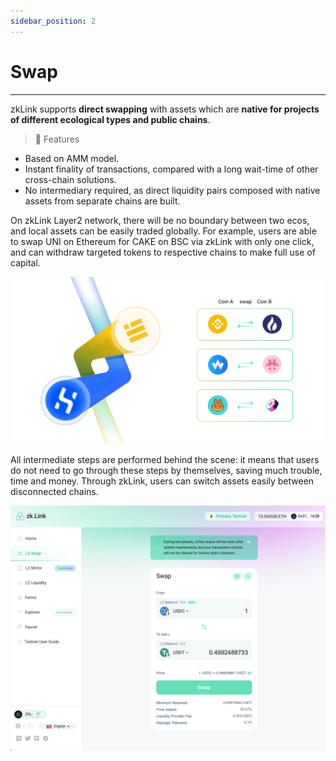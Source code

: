 ```yaml
---
sidebar_position: 2
---
```


# Swap

---

zkLink supports **direct swapping** with assets which are **native for projects of different ecological types and public chains**.

> **🥇** <span className="highlight">Features</span>
- Based on AMM model.
- Instant finality of transactions, compared with a long wait-time of other cross-chain solutions.
- No intermediary required, as direct liquidity pairs composed with native assets from separate chains are built.



On zkLink Layer2 network, there will be no boundary between two ecos, and local assets can be easily traded globally. For example, users are able to swap UNI on Ethereum for CAKE on BSC via zkLink with only one click, and can withdraw targeted tokens to respective chains to make full use of capital.

![What is zkLink](../../static/img/welcome.png)

All intermediate steps are performed behind the scene: it means that users do not need to go through these steps by themselves, saving much trouble, time and money. Through zkLink, users can switch assets easily between disconnected chains.

<!-- proswap0 img -->
![proswap0](../../static/img/proswap0-light.png)
